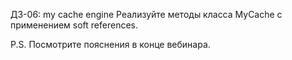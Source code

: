 ДЗ-06: my cache engine
Реализуйте методы класса MyCache
с применением soft references.

P.S.
Посмотрите пояснения в конце вебинара.